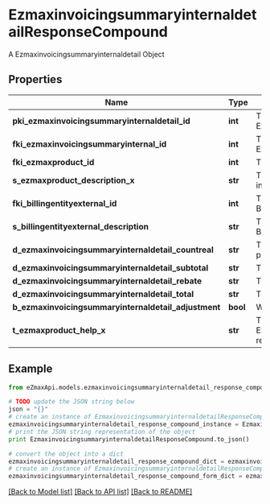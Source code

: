 # EzmaxinvoicingsummaryinternaldetailResponseCompound

A Ezmaxinvoicingsummaryinternaldetail Object

## Properties
Name | Type | Description | Notes
------------ | ------------- | ------------- | -------------
**pki_ezmaxinvoicingsummaryinternaldetail_id** | **int** | The unique ID of the Ezmaxinvoicingsummaryinternaldetail | [optional] 
**fki_ezmaxinvoicingsummaryinternal_id** | **int** | The unique ID of the Ezmaxinvoicingsummaryinternal | [optional] 
**fki_ezmaxproduct_id** | **int** | The unique ID of the Ezmaxproduct | 
**s_ezmaxproduct_description_x** | **str** | The description of the Ezmaxproduct in the language of the requester | 
**fki_billingentityexternal_id** | **int** | The unique ID of the Billingentityexternal | 
**s_billingentityexternal_description** | **str** | The description of the Billingentityexternal | 
**d_ezmaxinvoicingsummaryinternaldetail_countreal** | **str** | The count item invoiced for the product | 
**d_ezmaxinvoicingsummaryinternaldetail_subtotal** | **str** | The subtotal invoiced for the product | 
**d_ezmaxinvoicingsummaryinternaldetail_rebate** | **str** | The rebate for the product | 
**d_ezmaxinvoicingsummaryinternaldetail_total** | **str** | The total invoiced for the product | 
**b_ezmaxinvoicingsummaryinternaldetail_adjustment** | **bool** | Whether if it&#39;s an adjustment | 
**t_ezmaxproduct_help_x** | **str** | The help message of the Ezmaxproduct in the language of the requester | 

## Example

```python
from eZmaxApi.models.ezmaxinvoicingsummaryinternaldetail_response_compound import EzmaxinvoicingsummaryinternaldetailResponseCompound

# TODO update the JSON string below
json = "{}"
# create an instance of EzmaxinvoicingsummaryinternaldetailResponseCompound from a JSON string
ezmaxinvoicingsummaryinternaldetail_response_compound_instance = EzmaxinvoicingsummaryinternaldetailResponseCompound.from_json(json)
# print the JSON string representation of the object
print EzmaxinvoicingsummaryinternaldetailResponseCompound.to_json()

# convert the object into a dict
ezmaxinvoicingsummaryinternaldetail_response_compound_dict = ezmaxinvoicingsummaryinternaldetail_response_compound_instance.to_dict()
# create an instance of EzmaxinvoicingsummaryinternaldetailResponseCompound from a dict
ezmaxinvoicingsummaryinternaldetail_response_compound_form_dict = ezmaxinvoicingsummaryinternaldetail_response_compound.from_dict(ezmaxinvoicingsummaryinternaldetail_response_compound_dict)
```
[[Back to Model list]](../README.md#documentation-for-models) [[Back to API list]](../README.md#documentation-for-api-endpoints) [[Back to README]](../README.md)


